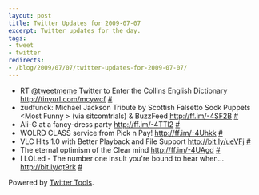 ```yaml
---
layout: post
title: Twitter Updates for 2009-07-07
excerpt: Twitter updates for the day.
tags:
- tweet
- twitter
redirects:
- /blog/2009/07/07/twitter-updates-for-2009-07-07/
---
```

<ul class="aktt_tweet_digest">
	<li>RT @<a href="http://twitter.com/tweetmeme">tweetmeme</a> Twitter to Enter the Collins English Dictionary <a rel="nofollow" href="http://tinyurl.com/mcywcf">http://tinyurl.com/mcywcf</a> <a href="http://twitter.com/data_shaman/statuses/2502457304">#</a></li>
	<li>zudfunck: Michael Jackson Tribute by Scottish Falsetto Sock Puppets &lt;Most Funny &gt; (via sitcomtrials) &amp; BuzzFeed <a rel="nofollow" href="http://ff.im/-4SF2B">http://ff.im/-4SF2B</a> <a href="http://twitter.com/data_shaman/statuses/2503109268">#</a></li>
	<li>Ali-G at a fancy-dress party <a rel="nofollow" href="http://ff.im/-4TTl2">http://ff.im/-4TTl2</a> <a href="http://twitter.com/data_shaman/statuses/2511383976">#</a></li>
	<li>WOLRD CLASS service from Pick n Pay! <a rel="nofollow" href="http://ff.im/-4Uhkk">http://ff.im/-4Uhkk</a> <a href="http://twitter.com/data_shaman/statuses/2513013723">#</a></li>
	<li>VLC Hits 1.0 with Better Playback and File Support <a rel="nofollow" href="http://bit.ly/ueVFj">http://bit.ly/ueVFj</a> <a href="http://twitter.com/data_shaman/statuses/2514332230">#</a></li>
	<li>The eternal optimism of the Clear mind <a rel="nofollow" href="http://ff.im/-4UAgd">http://ff.im/-4UAgd</a> <a href="http://twitter.com/data_shaman/statuses/2514601187">#</a></li>
	<li>I LOLed - The number one insult you're bound to hear when... <a rel="nofollow" href="http://bit.ly/qt9rk">http://bit.ly/qt9rk</a> <a href="http://twitter.com/data_shaman/statuses/2514909529">#</a></li>
</ul>
<p class="aktt_credit">Powered by <a href="http://alexking.org/projects/wordpress">Twitter Tools</a>.</p>
